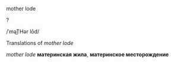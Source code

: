 mother lode

?

/ˈməT͟Hər lōd/

Translations of _mother lode_

_mother lode_
**материнская жила**, **материнское месторождение**